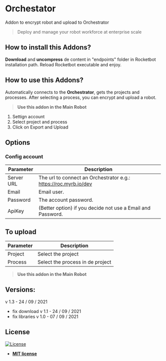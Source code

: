 # Orchestator

Addon to encrypt robot and upload to Orchestrator

> Deploy and manage your robot workforce at enterprise scale

## How to install this Addons?


__Download__ and __uncompress__ de content in "endpoints" folder in Rocketbot installation path. Reload Rocketbot executable and enjoy.

## How to use this Addons?

Automatically connects to the __Orchestrator__, gets the projects and processes. After selecting a process, you can encrypt and upload a robot.
> **Use this addon in the Main Robot**

1. Settign account
2. Select project and process
3. Click on Export and Upload


## Options

### Config account


Parameter | Description
----------| ------------
Server URL| The url to connect an Orchestrator e.g.: https://roc.myrb.io/dev
Email| Email user.
Password| The account password.
ApiKey| (Better option) if you decide not use a Email and Password.

## To upload

Parameter| Description
---------|-------------
Project| Select the project
Process| Select the process in de project

> **Use this addon in the Main Robot**

## Versions:

v 1.3 - 24 / 09 / 2021
- fix download
v 1.1 - 24 / 09 / 2021
- fix libraries 
v 1.0 - 07 / 09 / 2021

## License

<p><a href="http://badges.mit-license.org" rel="nofollow"><img src="https://camo.githubusercontent.com/107590fac8cbd65071396bb4d04040f76cde5bde/687474703a2f2f696d672e736869656c64732e696f2f3a6c6963656e73652d6d69742d626c75652e7376673f7374796c653d666c61742d737175617265" alt="License" data-canonical-src="http://img.shields.io/:license-mit-blue.svg?style=flat-square" style="max-width:100%;"></a></p>

<ul>
  <li><strong><a href="http://opensource.org/licenses/mit-license.php" rel="nofollow">MIT license</a></strong></li>
</ul>  

